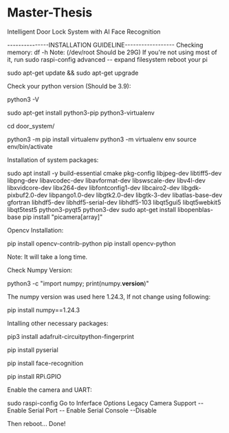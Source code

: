# Master-Thesis
Intelligent Door Lock System with AI Face Recognition

---------------INSTALLATION GUIDELINE------------------
Checking memory:
df -h
Note: (/dev/root Should be 29G)
If you're not using most of it, run
 sudo raspi-config
 advanced -- expand filesystem
 reboot your pi
 
sudo apt-get update && sudo apt-get upgrade

Check your python version (Should be 3.9):

python3 -V

sudo apt-get install python3-pip python3-virtualenv

cd door_system/

python3 -m pip install virtualenv
python3 -m virtualenv env
source env/bin/activate

Installation of system packages:

sudo apt install -y build-essential cmake pkg-config libjpeg-dev libtiff5-dev libpng-dev libavcodec-dev libavformat-dev libswscale-dev libv4l-dev libxvidcore-dev libx264-dev libfontconfig1-dev libcairo2-dev libgdk-pixbuf2.0-dev libpango1.0-dev libgtk2.0-dev libgtk-3-dev libatlas-base-dev gfortran libhdf5-dev libhdf5-serial-dev libhdf5-103 libqt5gui5 libqt5webkit5 libqt5test5 python3-pyqt5 python3-dev
sudo apt-get install libopenblas-base
pip install "picamera[array]"

Opencv Installation:

pip install opencv-contrib-python
pip install opencv-python

Note: It will take a long time.

Check Numpy Version:

python3 -c "import numpy; print(numpy.__version__)"

The numpy version was used here 1.24.3, If not change using following:

pip install numpy==1.24.3

Intalling other necessary packages:

pip3 install adafruit-circuitpython-fingerprint

pip install pyserial

pip install face-recognition

pip install RPi.GPIO


Enable the camera and UART:

 sudo raspi-config
 Go to Inferface Options
 Legacy Camera Support -- Enable 
 Serial Port -- Enable
 Serial Console --Disable

Then reboot... Done!
